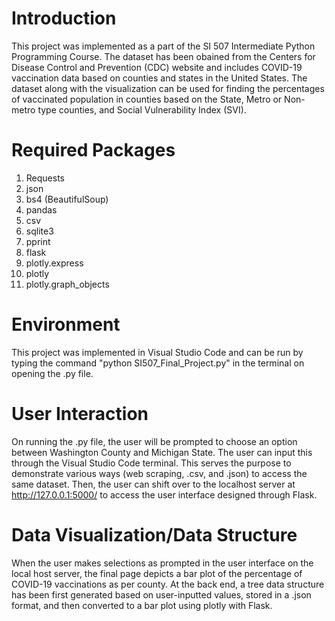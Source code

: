 # Introduction
This project was implemented as a part of the SI 507 Intermediate Python Programming Course. The dataset has been obained from the Centers for Disease Control and Prevention (CDC) website and includes COVID-19 vaccination data based on counties and states in the United States. The dataset along with the visualization can be used for finding the percentages of vaccinated population in counties based on the State, Metro or Non-metro type counties, and Social Vulnerability Index (SVI).

# Required Packages
1.	Requests
2.	json
3.	bs4 (BeautifulSoup)
4.	pandas
5.	csv
6.	sqlite3
7.	pprint
8.	flask
9.	plotly.express
10.	plotly
11.	plotly.graph_objects

# Environment
This project was implemented in Visual Studio Code and can be run by typing the command "python SI507_Final_Project.py" in the terminal on opening the .py file. 

# User Interaction
On running the .py file, the user will be prompted to choose an option between Washington County and Michigan State. The user can input this through the Visual Studio Code terminal. This serves the purpose to demonstrate various ways (web scraping, .csv, and .json) to access the same dataset. Then, the user can shift over to the localhost server at http://127.0.0.1:5000/ to access the user interface designed through Flask.

# Data Visualization/Data Structure
When the user makes selections as prompted in the user interface on the local host server, the final page depicts a bar plot of the percentage of COVID-19 vaccinations as per county. At the back end, a tree data structure has been first generated based on user-inputted values, stored in a .json format, and then converted to a bar plot using plotly with Flask.

